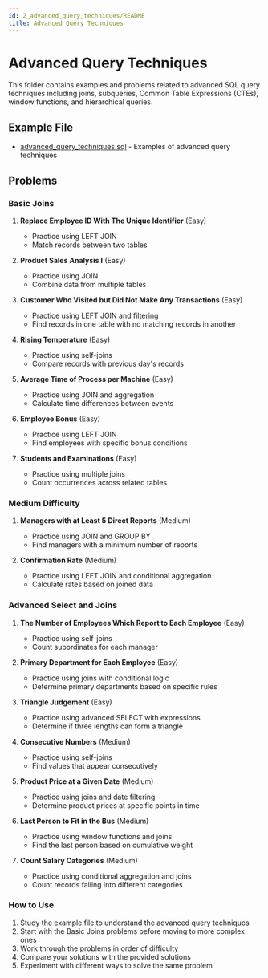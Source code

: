 ```yaml
---
id: 2_advanced_query_techniques/README
title: Advanced Query Techniques
---
```

# Advanced Query Techniques

This folder contains examples and problems related to advanced SQL query techniques including joins, subqueries, Common Table Expressions (CTEs), window functions, and hierarchical queries.

## Example File
- [advanced_query_techniques.sql](advanced_query_techniques.sql) - Examples of advanced query techniques

## Problems

### Basic Joins

1. **Replace Employee ID With The Unique Identifier** (Easy)
   - Practice using LEFT JOIN
   - Match records between two tables

2. **Product Sales Analysis I** (Easy)
   - Practice using JOIN
   - Combine data from multiple tables

3. **Customer Who Visited but Did Not Make Any Transactions** (Easy)
   - Practice using LEFT JOIN and filtering
   - Find records in one table with no matching records in another

4. **Rising Temperature** (Easy)
   - Practice using self-joins
   - Compare records with previous day's records

5. **Average Time of Process per Machine** (Easy)
   - Practice using JOIN and aggregation
   - Calculate time differences between events

6. **Employee Bonus** (Easy)
   - Practice using LEFT JOIN
   - Find employees with specific bonus conditions

7. **Students and Examinations** (Easy)
   - Practice using multiple joins
   - Count occurrences across related tables

### Medium Difficulty

1. **Managers with at Least 5 Direct Reports** (Medium)
   - Practice using JOIN and GROUP BY
   - Find managers with a minimum number of reports

2. **Confirmation Rate** (Medium)
   - Practice using LEFT JOIN and conditional aggregation
   - Calculate rates based on joined data

### Advanced Select and Joins

1. **The Number of Employees Which Report to Each Employee** (Easy)
   - Practice using self-joins
   - Count subordinates for each manager

2. **Primary Department for Each Employee** (Easy)
   - Practice using joins with conditional logic
   - Determine primary departments based on specific rules

3. **Triangle Judgement** (Easy)
   - Practice using advanced SELECT with expressions
   - Determine if three lengths can form a triangle

4. **Consecutive Numbers** (Medium)
   - Practice using self-joins
   - Find values that appear consecutively

5. **Product Price at a Given Date** (Medium)
   - Practice using joins and date filtering
   - Determine product prices at specific points in time

6. **Last Person to Fit in the Bus** (Medium)
   - Practice using window functions and joins
   - Find the last person based on cumulative weight

7. **Count Salary Categories** (Medium)
   - Practice using conditional aggregation and joins
   - Count records falling into different categories

### How to Use
1. Study the example file to understand the advanced query techniques
2. Start with the Basic Joins problems before moving to more complex ones
3. Work through the problems in order of difficulty
4. Compare your solutions with the provided solutions
5. Experiment with different ways to solve the same problem 